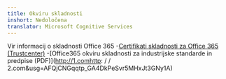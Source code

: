 ```yaml
---
title: Okviru skladnosti
inshort: Nedoločena
translator: Microsoft Cognitive Services
---
```


Vir informacij o skladnosti Office 365
-[Certifikati skladnosti za Office 365 (Trustcenter)](https://products.office.com/en-us/business/office-365-trust-center-compliance-certifications)
-[Office365 okviru skladnosti za industrijske standarde in predpise (PDF)](http://1.comhttp: / / 2.com&usg=AFQjCNGqqtp_GA4DkPeSvr5MHxJt3GNy1A)

